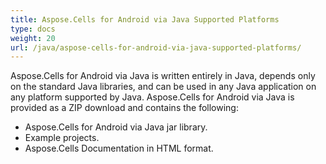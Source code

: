 ```yaml
---
title: Aspose.Cells for Android via Java Supported Platforms
type: docs
weight: 20
url: /java/aspose-cells-for-android-via-java-supported-platforms/
---
```


Aspose.Cells for Android via Java is written entirely in Java, depends only on the standard Java libraries, and can be used in any Java application on any platform supported by Java. Aspose.Cells for Android via Java is provided as a ZIP download and contains the following:

- Aspose.Cells for Android via Java jar library.
- Example projects.
- Aspose.Cells Documentation in HTML format.

